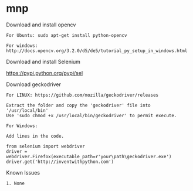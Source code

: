 # mnp

Download and install opencv
	
	For Ubuntu: sudo apt-get install python-opencv

	For windows: http://docs.opencv.org/3.2.0/d5/de5/tutorial_py_setup_in_windows.html

Download and install Selenium

https://pypi.python.org/pypi/sel

Download geckodriver

	For LINUX: https://github.com/mozilla/geckodriver/releases
	
	Extract the folder and copy the 'geckodriver' file into '/usr/local/bin'
	Use 'sudo chmod +x /usr/local/bin/geckodriver' to permit execute.

	For Windows:
	
	Add lines in the code.
 
	from selenium import webdriver
	driver = webdriver.Firefox(executable_path=r'your\path\geckodriver.exe')
	driver.get('http://inventwithpython.com')


Known Issues

    1. None
